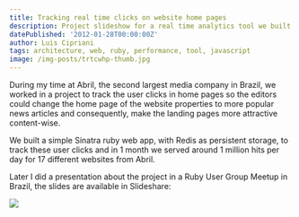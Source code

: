 ```yaml
---
title: Tracking real time clicks on website home pages
description: Project slideshow for a real time analytics tool we built for Abril web properties to track user clicks on home pages of their websites.
datePublished: '2012-01-28T00:00:00Z'
author: Luis Cipriani
tags: architecture, web, ruby, performance, tool, javascript
image: /img-posts/trtcwhp-thumb.jpg
---
```


During my time at Abril, the second largest media company in Brazil, we worked in a project to track the user clicks in home pages so the editors could change the home page of the website properties to more popular news articles and consequently, make the landing pages more attractive content-wise.

We built a simple Sinatra ruby web app, with Redis as persistent storage, to track these user clicks and in 1 month we served around 1 million hits per day for 17 different websites from Abril.

Later I did a presentation about the project in a Ruby User Group Meetup in Brazil, the slides are available in Slideshare:

[![](/img-posts/trtcwhp-slides.png)](https://www.slideshare.net/lfcipriani/case-abril-tracking-real-time-user-behavior-in-websites-homes-with-ruby-sinatra-heroku-redis 'Open Slideshare')
